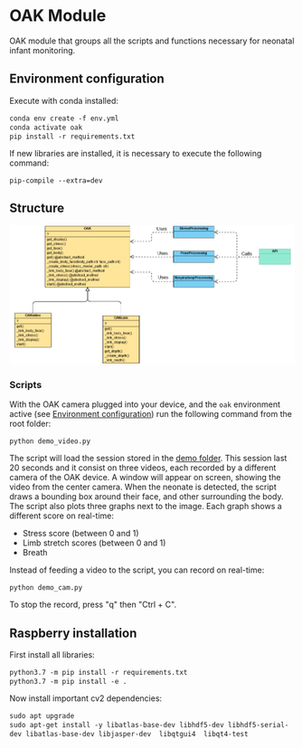 # OAK Module
OAK module that groups all the scripts and functions necessary for neonatal infant monitoring.

## Environment configuration
Execute with conda installed:
```
conda env create -f env.yml
conda activate oak
pip install -r requirements.txt
```

If new libraries are installed, it is necessary to execute the following command:
```
pip-compile --extra=dev
```

## Structure

![Classes diagram](img/classes_diagram.png?raw=true)

### Scripts

With the OAK camera plugged into your device, and the `oak` environment active (see [Environment configuration](#environment-configuration)) run the following command from the root folder:

```
python demo_video.py
```

The script will load the session stored in the [demo folder](demo). This session last 20 seconds and it consist on three videos, each recorded by a different camera of the OAK device.
A window will appear on screen, showing the video from the center camera. When the neonate is detected, the script draws a bounding box around their face, and other surrounding the body.
The script also plots three graphs next to the image. Each graph shows a different score on real-time:
- Stress score (between 0 and 1)
- Limb stretch scores (between 0 and 1)
- Breath

Instead of feeding a video to the script, you can record on real-time:

```
python demo_cam.py
```

To stop the record, press "q" then "Ctrl + C".

## Raspberry installation
First install all libraries:
```
python3.7 -m pip install -r requirements.txt
python3.7 -m pip install -e .
```

Now install important cv2 dependencies:
```
sudo apt upgrade
sudo apt-get install -y libatlas-base-dev libhdf5-dev libhdf5-serial-dev libatlas-base-dev libjasper-dev  libqtgui4  libqt4-test
```